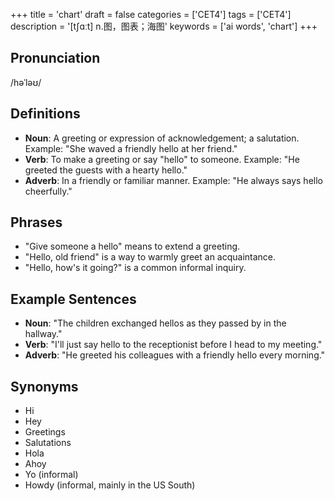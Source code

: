 +++
title = 'chart'
draft = false
categories = ['CET4']
tags = ['CET4']
description = '[t∫ɑːt] n.图，图表；海图'
keywords = ['ai words', 'chart']
+++

## Pronunciation
/həˈləʊ/

## Definitions
- **Noun**: A greeting or expression of acknowledgement; a salutation. Example: "She waved a friendly hello at her friend."
- **Verb**: To make a greeting or say "hello" to someone. Example: "He greeted the guests with a hearty hello."
- **Adverb**: In a friendly or familiar manner. Example: "He always says hello cheerfully."

## Phrases
- "Give someone a hello" means to extend a greeting.
- "Hello, old friend" is a way to warmly greet an acquaintance.
- "Hello, how's it going?" is a common informal inquiry.

## Example Sentences
- **Noun**: "The children exchanged hellos as they passed by in the hallway."
- **Verb**: "I'll just say hello to the receptionist before I head to my meeting."
- **Adverb**: "He greeted his colleagues with a friendly hello every morning."

## Synonyms
- Hi
- Hey
- Greetings
- Salutations
- Hola
- Ahoy
- Yo (informal)
- Howdy (informal, mainly in the US South)
